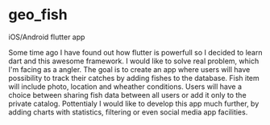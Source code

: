 # geo_fish

iOS/Android flutter app

Some time ago I  have found out how flutter is powerfull so I decided to learn dart and this awesome framework.  I would like to solve real problem, which I'm facing as a angler. The goal is to create an app where users will have possibility to track their catches by adding fishes to the database. Fish item will include photo, location and wheather conditions. Users will have a choice between sharing fish data between all users or  add it only to the private catalog. Pottentialy I would like to develop this app much further, by adding charts with statistics, filtering or even social media app facilities.

